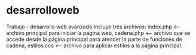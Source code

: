 # desarrolloweb
Trabajo - desarrollo web avanzado
Incluye tres archivos:
index.php <-- archivo principal para iniciar la página web,
cadena.php <-- archivo que se accede desde la página principal para atender la parte de funciones de cadena,
estilos.ccs <-- archivo para aplicar estilos a la página principal.
